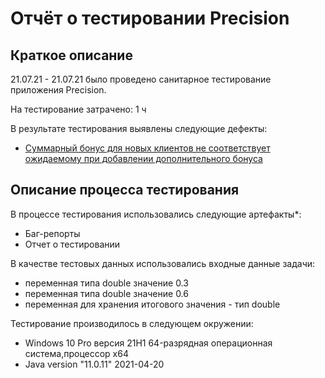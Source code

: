 # Отчёт о тестировании Precision

## Краткое описание

21.07.21 - 21.07.21 было проведено санитарное тестирование приложения Precision.

На тестирование затрачено: 1 ч

В результате тестирования выявлены следующие дефекты:
* [Суммарный бонус для новых клиентов не соответствует ожидаемому при добавлении дополнительного бонуса](https://github.com/SvetlanaKS/HWJ22/issues/1#issue-949495770)


## Описание процесса тестирования

В процессе тестирования использовались следующие артефакты*:
* Баг-репорты
* Отчет о тестировании


В качестве тестовых данных использовались входные данные задачи:
* переменная типа double значение 0.3
* переменная типа double значение 0.6
* переменная для хранения итогового значения - тип double

Тестирование производилось в следующем окружении:
* Windows 10 Pro версия 21H1 64-разрядная операционная система,процессор x64
* Java version "11.0.11" 2021-04-20